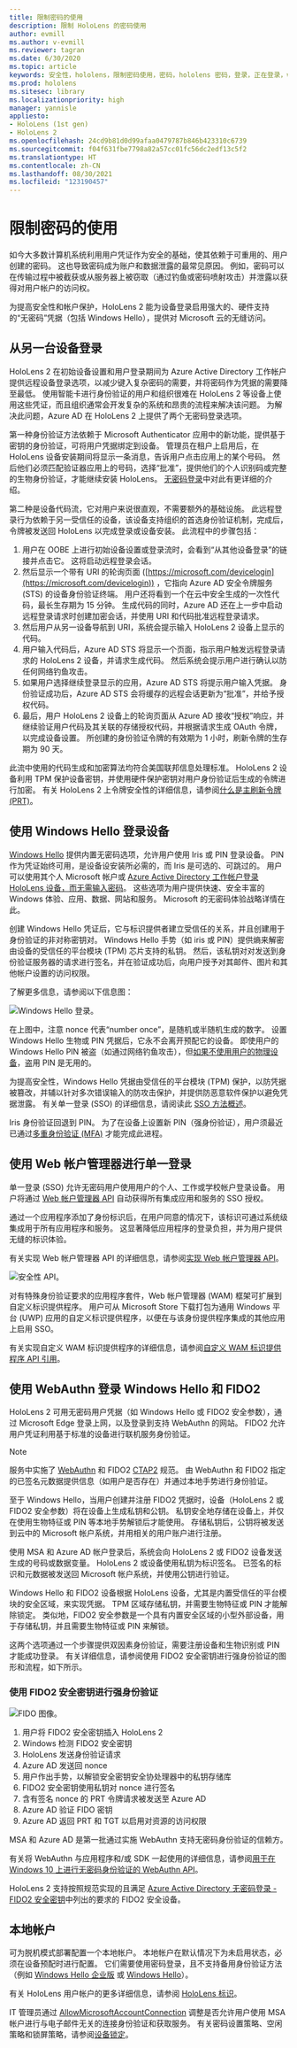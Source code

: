 ```yaml
---
title: 限制密码的使用
description: 限制 HoloLens 的密码使用
author: evmill
ms.author: v-evmill
ms.reviewer: tagran
ms.date: 6/30/2020
ms.topic: article
keywords: 安全性，hololens，限制密码使用，密码，hololens 密码，登录，正在登录，windows hello，hello，windows 帐户管理器，FIDO2 登录，FIDO 2，WEBAUTHN，本地帐户，hololens 安全
ms.prod: hololens
ms.sitesec: library
ms.localizationpriority: high
manager: yannisle
appliesto:
- HoloLens (1st gen)
- HoloLens 2
ms.openlocfilehash: 24cd9b81d0d99afaa0479787b846b423310c6739
ms.sourcegitcommit: f04f631fbe7798a82a57cc01fc56dc2edf13c5f2
ms.translationtype: HT
ms.contentlocale: zh-CN
ms.lasthandoff: 08/30/2021
ms.locfileid: "123190457"
---
```

# <a name="limiting-password-use"></a>限制密码的使用

如今大多数计算机系统利用用户凭证作为安全的基础，使其依赖于可重用的、用户创建的密码。 这也导致密码成为账户和数据泄露的最常见原因。 例如，密码可以在传输过程中被截获或从服务器上被窃取（通过钓鱼或密码喷射攻击）并泄露以获得对用户帐户的访问权。

为提高安全性和帐户保护，HoloLens 2 能为设备登录启用强大的、硬件支持的“无密码”凭据（包括 Windows Hello），提供对 Microsoft 云的无缝访问。

## <a name="signing-in-from-another-device"></a>从另一台设备登录

HoloLens 2 在初始设备设置和用户登录期间为 Azure Active Directory 工作帐户提供远程设备登录选项，以减少键入复杂密码的需要，并将密码作为凭据的需要降至最低。 使用智能卡进行身份验证的用户和组织很难在 HoloLens 2 等设备上使用这些凭证，而且组织通常会开发复杂的系统和昂贵的流程来解决该问题。 为解决此问题，Azure AD 在 HoloLens 2 上提供了两个无密码登录选项。

第一种身份验证方法依赖于 Microsoft Authenticator 应用中的新功能，提供基于密钥的身份验证，可将用户凭据绑定到设备。 管理员在租户上启用后，在 HoloLens 设备安装期间将显示一条消息，告诉用户点击应用上的某个号码。 然后他们必须匹配验证器应用上的号码，选择“批准”，提供他们的个人识别码或完整的生物身份验证，才能继续安装 HoloLens。 [无密码登录](/azure/active-directory/authentication/howto-authentication-passwordless-phone)中对此有更详细的介绍。

第二种是设备代码流，它对用户来说很直观，不需要额外的基础设施。  此远程登录行为依赖于另一受信任的设备，该设备支持组织的首选身份验证机制，完成后，令牌被发送回 HoloLens 以完成登录或设备安装。 此流程中的步骤包括：

  1. 用户在 OOBE 上进行初始设备设置或登录流时，会看到“从其他设备登录”的链接并点击它。 这将启动远程登录会话。
  1. 然后显示一个带有 URI 的轮询页面 ([https://microsoft.com/devicelogin](https://microsoft.com/devicelogin)) ，它指向 Azure AD 安全令牌服务 (STS) 的设备身份验证终端。 用户还将看到一个在云中安全生成的一次性代码，最长生存期为 15 分钟。 生成代码的同时，Azure AD 还在上一步中启动远程登录请求时创建加密会话，并使用 URI 和代码批准远程登录请求。
  1. 然后用户从另一设备导航到 URI，系统会提示输入 HoloLens 2 设备上显示的代码。
  1. 用户输入代码后，Azure AD STS 将显示一个页面，指示用户触发远程登录请求的 HoloLens 2 设备，并请求生成代码。 然后系统会提示用户进行确认以防任何网络钓鱼攻击。
  1. 如果用户选择继续登录显示的应用，Azure AD STS 将提示用户输入凭据。 身份验证成功后，Azure AD STS 会将缓存的远程会话更新为“批准”，并给予授权代码。
  1. 最后，用户 HoloLens 2 设备上的轮询页面从 Azure AD 接收“授权”响应，并继续验证用户代码及其关联的存储授权代码，并根据请求生成 OAuth 令牌，以完成设备设置。 所创建的身份验证令牌的有效期为 1 小时，刷新令牌的生存期为 90 天。

此流中使用的代码生成和加密算法均符合美国联邦信息处理标准。 HoloLens 2 设备利用 TPM 保护设备密钥，并使用硬件保护密钥对用户身份验证后生成的令牌进行加密。 有关 HoloLens 2 上令牌安全性的详细信息，请参阅[什么是主刷新令牌 (PRT)](/azure/active-directory/devices/concept-primary-refresh-token)。

## <a name="device-sign-in-with-windows-hello"></a>使用 Windows Hello 登录设备

[Windows Hello](/windows/security/identity-protection/hello-for-business/hello-identity-verification) 提供内置无密码选项，允许用户使用 Iris 或 PIN 登录设备。 PIN 作为凭证始终可用，是设备设安装所必需的，而 Iris 是可选的、可跳过的。 用户可以使用其个人 Microsoft 帐户或 [Azure Active Directory 工作帐户登录 HoloLens 设备，而无需输入密码](/azure/active-directory/authentication/concept-authentication-passwordless)。 这些选项为用户提供快速、安全丰富的 Windows 体验、应用、数据、网站和服务。 Microsoft 的无密码体验战略详情在此。

创建 Windows Hello 凭证后，它与标识提供者建立受信任的关系，并且创建用于身份验证的非对称密钥对。 Windows Hello 手势（如 iris 或 PIN）提供熵来解密由设备的受信任的平台模块 (TPM) 芯片支持的私钥。 然后，该私钥对对发送到身份验证服务器的请求进行签名，并在验证成功后，向用户授予对其邮件、图片和其他帐户设置的访问权限。

了解更多信息，请参阅以下信息图：

  ![Windows Hello 登录。](images/security-hello-sign-in.png)
  
在上图中，注意 nonce 代表“number once”，是随机或半随机生成的数字。 设置 Windows Hello 生物或 PIN 凭据后，它永不会离开预配它的设备。 即使用户的 Windows Hello PIN 被盗（如通过网络钓鱼攻击），但[如果不使用用户的物理设备](/windows/security/identity-protection/hello-for-business/hello-why-pin-is-better-than-password)，盗用 PIN 是无用的。

为提高安全性，Windows Hello 凭据由受信任的平台模块 (TPM) 保护，以防凭据被篡改，并辅以针对多次错误输入的防攻击保护，并提供防恶意软件保护以避免凭据泄露。 有关单一登录 (SSO) 的详细信息，请阅读此 [SSO 方法概述](/azure/active-directory/manage-apps/what-is-single-sign-on)。

Iris 身份验证回退到 PIN。 为了在设备上设置新 PIN（强身份验证），用户须最近已通过[多重身份验证 (MFA)](/azure/active-directory/authentication/concept-mfa-howitworks) 才能完成此进程。

## <a name="single-sign-on-with-web-account-manager"></a>使用 Web 帐户管理器进行单一登录

单一登录 (SSO) 允许无密码用户使用用户的个人、工作或学校帐户登录设备。 用户将通过 [Web 帐户管理器 API](/uwp/api/Windows.Security.Authentication.Web.Provider?view=winrt-19041&preserve-view=true) 自动获得所有集成应用和服务的 SSO 授权。

通过一个应用程序添加了身份标识后，在用户同意的情况下，该标识可通过系统级集成用于所有应用程序和服务。 这显著降低应用程序的登录负担，并为用户提供无缝的标识体验。

有关实现 Web 帐户管理器 API 的详细信息，请参阅[实现 Web 帐户管理器 API](/windows/uwp/security/web-account-manager)。

  ![安全性 API。](images/security-api-img.png)
  
对有特殊身份验证要求的应用程序套件，Web 帐户管理器 (WAM) 框架可扩展到自定义标识提供程序。 用户可从 Microsoft Store 下载打包为通用 Windows 平台 (UWP) 应用的自定义标识提供程序，以便在与该身份提供程序集成的其他应用上启用 SSO。

有关实现自定义 WAM 标识提供程序的详细信息，请参阅[自定义 WAM 标识提供程序 API 引用](/uwp/api/Windows.Security.Authentication.Web.Provider?view=winrt-19041&preserve-view=true)。

## <a name="windows-hello-and-fido2-sign-in-with-webauthn"></a>使用 WebAuthn 登录 Windows Hello 和 FIDO2

HoloLens 2 可用无密码用户凭据（如 Windows Hello 或 FIDO2 安全参数），通过 Microsoft Edge 登录上网，以及登录到支持 WebAuthn 的网站。 FIDO2 允许用户凭证利用基于标准的设备进行联机服务身份验证。

> [!Note]
> 服务中实施了 [WebAuthn](https://www.w3.org/TR/webauthn/) 和 FIDO2 [CTAP2](https://fidoalliance.org/specs/fido-v2.0-ps-20190130/fido-client-to-authenticator-protocol-v2.0-ps-20190130.html) 规范。 由 WebAuthn 和 FIDO2 指定的已签名元数据提供信息（如用户是否存在）并通过本地手势进行身份验证。

至于 Windows Hello，当用户创建并注册 FIDO2 凭据时，设备（HoloLens 2 或 FIDO2 安全参数）将在设备上生成私钥和公钥。 私钥安全地存储在设备上，并仅在使用生物特征或 PIN 等本地手势解锁后才能使用。 存储私钥后，公钥将被发送到云中的 Microsoft 帐户系统，并用相关的用户账户进行注册。

使用 MSA 和 Azure AD 帐户登录后，系统会向 HoloLens 2 或 FIDO2 设备发送生成的号码或数据变量。 HoloLens 2 或设备使用私钥为标识签名。 已签名的标识和元数据被发送回 Microsoft 帐户系统，并使用公钥进行验证。

Windows Hello 和 FIDO2 设备根据 HoloLens 设备，尤其是内置受信任的平台模块的安全区域，来实现凭据。 TPM 区域存储私钥，并需要生物特征或 PIN 才能解除锁定。 类似地，FIDO2 安全参数是一个具有内置安全区域的小型外部设备，用于存储私钥，并且需要生物特征或 PIN 来解锁。

这两个选项通过一个步骤提供双因素身份验证，需要注册设备和生物识别或 PIN 才能成功登录。 有关详细信息，请参阅使用 FIDO2 安全密钥进行强身份验证的图形和流程，如下所示。

### <a name="strong-authentication-with-fido2-security-key"></a>使用 FIDO2 安全密钥进行强身份验证

  ![FIDO 图像。](images/security-fido2-whfb-smaller.png)

1. 用户将 FIDO2 安全密钥插入 HoloLens 2
1. Windows 检测 FIDO2 安全密钥
1. HoloLens 发送身份验证请求
1. Azure AD 发送回 nonce
1. 用户作出手势，以解锁安全密钥安全协处理器中的私钥存储库
1. FIDO2 安全密钥使用私钥对 nonce 进行签名
1. 含有签名 nonce 的 PRT 令牌请求被发送至 Azure AD
1. Azure AD 验证 FIDO 密钥
1. Azure AD 返回 PRT 和 TGT 以启用对资源的访问权限

MSA 和 Azure AD 是第一批通过实施 WebAuthn 支持无密码身份验证的信赖方。

有关将 WebAuthn 与应用程序和/或 SDK 一起使用的详细信息，请参阅[用于在 Windows 10 上进行无密码身份验证的 WebAuthn API](/windows/security/identity-protection/hello-for-business/webauthnapis)。

HoloLens 2 支持按照规范实现的且满足 [Azure Active Directory 无密码登录 - FIDO2 安全密钥](/azure/active-directory/authentication/concept-authentication-passwordless#fido2-security-keys)中列出的要求的 FIDO2 安全设备。

## <a name="local-accounts"></a>本地帐户

可为脱机模式部署配置一个本地帐户。 本地帐户在默认情况下为未启用状态，必须在设备预配时进行配置。 它们需要使用密码登录，且不支持备用身份验证方法（例如 [Windows Hello 企业版](/windows/security/identity-protection/hello-for-business/hello-overview) 或 [Windows Hello](/windows-hardware/design/device-experiences/windows-hello)）。

有关 HoloLens 用户帐户的更多详细信息，请参阅 [HoloLens 标识](hololens-identity.md)。

IT 管理员通过 [AllowMicrosoftAccountConnection](/windows/client-management/mdm/policy-csp-accounts#accounts-allowmicrosoftaccountconnection) 调整是否允许用户使用 MSA 帐户进行与电子邮件无关的连接身份验证和获取服务。 有关密码设置策略、空闲策略和锁屏策略，请参阅[设备锁定](/windows/client-management/mdm/policy-csp-devicelock)。
